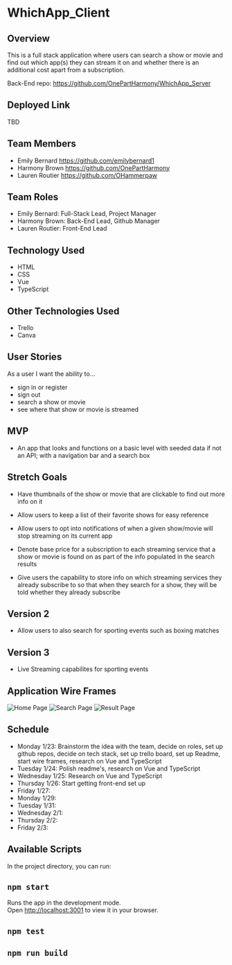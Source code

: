 # WhichApp_Client
## Overview
This is a full stack application where users can search a show or movie and find out which app(s) they can stream it on and whether there is an additional cost apart from a subscription.

Back-End repo: https://github.com/OnePartHarmony/WhichApp_Server

## Deployed Link
TBD

## Team Members
- Emily Bernard https://github.com/emilybernard1
- Harmony Brown https://github.com/OnePartHarmony
- Lauren Routier https://github.com/OHammerpaw

## Team Roles
- Emily Bernard: Full-Stack Lead, Project Manager
- Harmony Brown: Back-End Lead, Github Manager
- Lauren Routier: Front-End Lead

## Technology Used
  - HTML
  - CSS
  - Vue
  - TypeScript

## Other Technologies Used
- Trello
- Canva 

## User Stories
As a user I want the ability to...
  - sign in or register
  - sign out
  - search a show or movie
  - see where that show or movie is streamed 
  
## MVP
- An app that looks and functions on a basic level with seeded data if not an API; with a navigation bar and a search box

## Stretch	Goals
- Have thumbnails of the show or movie that are clickable to find out more info on it

- Allow users to keep a list of their favorite shows for easy reference

- Allow users to opt into notifications of when a given show/movie will stop streaming on its current app

- Denote base price for a subscription to each streaming service that a show or movie is found on as part of the info populated in the search results

- Give users the capability to store info on which streaming services they already subscribe to so that when they search for a show, they will be told whether they already subscribe

## Version 2
- Allow users to also search for sporting events such as boxing matches

## Version 3
- Live Streaming capabilites for sporting events
  
## Application Wire Frames
![Home Page](./Assets/wf-home.jpg)
![Search Page](./Assets/wf-search.jpg)
![Result Page](./Assets/wf-result.jpg)

## Schedule
- Monday 1/23: Brainstorm the idea with the team, decide on roles, set up github repos, decide on tech stack, set up trello board, set up Readme, start wire frames, research on Vue and TypeScript
- Tuesday 1/24: Polish readme's, research on Vue and TypeScript 
- Wednesday 1/25: Research on Vue and TypeScript
- Thursday 1/26: Start getting front-end set up
- Friday 1/27: 
- Monday 1/29: 
- Tuesday 1/31: 
- Wednesday 2/1: 
- Thursday 2/2: 
- Friday 2/3: 

## Available Scripts
In the project directory, you can run:

## `npm start` 

Runs the app in the development mode.\
Open [http://localhost:3001](http://localhost:3001) to view it in your browser.

## `npm test`

## `npm run build`

